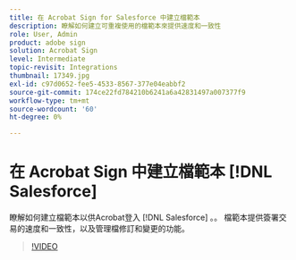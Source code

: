 ```yaml
---
title: 在 Acrobat Sign for Salesforce 中建立檔範本
description: 瞭解如何建立可重複使用的檔範本來提供速度和一致性
role: User, Admin
product: adobe sign
solution: Acrobat Sign
level: Intermediate
topic-revisit: Integrations
thumbnail: 17349.jpg
exl-id: c97d0652-fee5-4533-8567-377e04eabbf2
source-git-commit: 174ce22fd784210b6241a6a42831497a007377f9
workflow-type: tm+mt
source-wordcount: '60'
ht-degree: 0%

---
```


# 在 Acrobat Sign 中建立檔範本 [!DNL Salesforce]

瞭解如何建立檔範本以供Acrobat登入 [!DNL Salesforce] 。。 檔範本提供簽署交易的速度和一致性，以及管理檔修訂和變更的功能。

>[!VIDEO](https://video.tv.adobe.com/v/17349?hidetitle=true)

